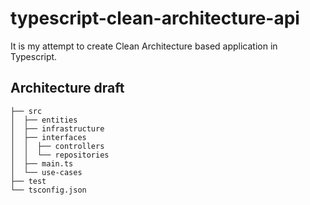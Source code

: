 # typescript-clean-architecture-api

It is my attempt to create Clean Architecture based application in Typescript.

## Architecture draft

```
├── src
│  ├── entities
│  ├── infrastructure
│  ├── interfaces
│  │  ├── controllers
│  │  └── repositories
│  ├── main.ts
│  └── use-cases
├── test
└── tsconfig.json
```
